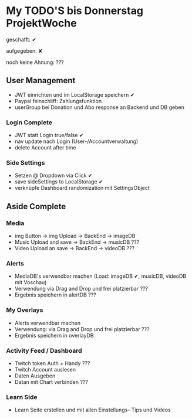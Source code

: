 # My TODO'S bis Donnerstag ProjektWoche

geschafft: ✔

aufgegeben: ✘

noch keine Ahnung: ???

## User Management

- JWT einrichten und im LocalStorage speichern ✔
- Paypal feinschliff: Zahlungsfunktion
- userGroup bei Donation und Abo response an Backend und DB geben

### Login Complete

- JWT statt Login true/false ✔
- nav update nach Login (User-/Accountverwaltung)
- delete Account after time

### Side Settings

- Setzen @ Dropdown via Click ✔
- save sideSettings to LocalStorage ✔
- verknüpfe Dashboard randomization mit SettingsObject


## Aside Complete

### Media

- img Button -> img Upload -> BackEnd -> imageDB
- Music Upload and save -> BackEnd -> musicDB ???
- Video Upload an save -> BackEnd -> videoDB ???

### Alerts

- MediaDB's verwendbar machen (Load: imageDB ✔, musicDB, videoDB mit Voschau)
- Verwendung via Drag and Drop und frei platzierbar ???
- Ergebnis speichern in alertDB ???

### My Overlays

- Alerts verwendbar machen
- Verwendung: via Drag and Drop und frei platzierbar ???
- Ergebnis speichern in overlayDB

### Activity Feed / Dashboard

- Twitch token Auth + Handy ???
- Twitch Account auslesen
- Daten Ausgeben
- Datan mit Chart verbinden ???


### Learn Side

- Learn Seite erstellen und mit allen Einstellungs- Tips und Videos